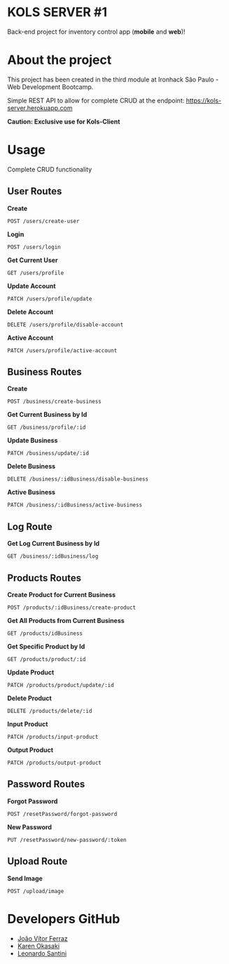 # KOLS SERVER #1

Back-end project for inventory control app (**mobile** and **web**)!

# About the project

This project has been created in the third module at Ironhack São Paulo - Web Development Bootcamp.

Simple REST API to allow for complete CRUD  at the endpoint:
https://kols-server.herokuapp.com

**Caution: Exclusive use for Kols-Client**

# Usage

Complete CRUD functionality

## User Routes

**Create**

    POST /users/create-user

**Login**

    POST /users/login

**Get Current User**

    GET /users/profile
    
**Update Account**

    PATCH /users/profile/update
    
**Delete Account**

    DELETE /users/profile/disable-account
    
**Active Account**

    PATCH /users/profile/active-account

## Business Routes

**Create**

    POST /business/create-business

**Get Current Business by Id**

    GET /business/profile/:id

**Update Business**

    PATCH /business/update/:id

**Delete Business**

    DELETE /business/:idBusiness/disable-business

**Active Business**

    PATCH /business/:idBusiness/active-business
    
## Log Route

**Get Log Current Business by Id**

    GET /business/:idBusiness/log

## Products Routes

**Create Product for Current Business**

    POST /products/:idBusiness/create-product

**Get All Products from Current Business**

    GET /products/idBusiness

**Get Specific Product by Id**

    GET /products/product/:id

**Update Product**

    PATCH /products/product/update/:id

**Delete Product**

    DELETE /products/delete/:id

**Input Product**

    PATCH /products/input-product

**Output Product**

    PATCH /products/output-product

## Password Routes

**Forgot Password**

    POST /resetPassword/forgot-password

**New Password**

    PUT /resetPassword/new-password/:token

## Upload Route

**Send Image**

    POST /upload/image
    
# Developers GitHub
- [João Vítor Ferraz](https://github.com/jotavkf)
- [Karen Okasaki](https://github.com/karenokasaki)
- [Leonardo Santini](https://github.com/LeoSantini)
